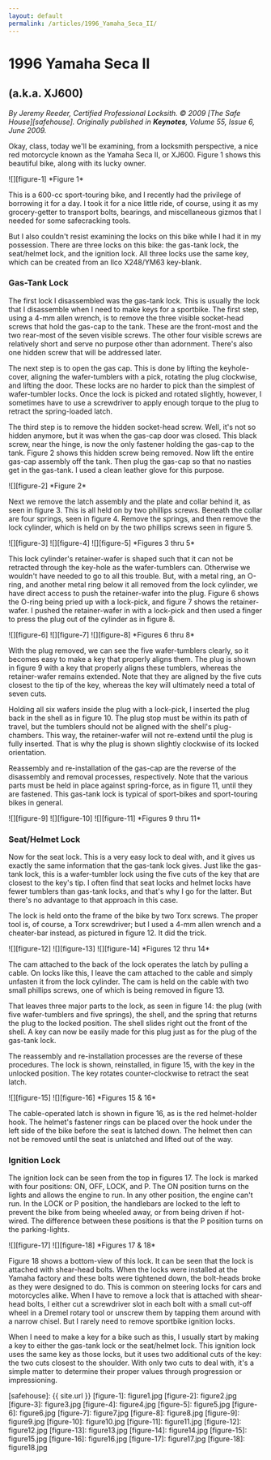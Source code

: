 ```yaml
---
layout: default
permalink: /articles/1996_Yamaha_Seca_II/
---
```


# 1996 Yamaha Seca II
## (a.k.a. XJ600)
*By Jeremy Reeder, Certified Professional Locksith. © 2009 [The Safe
House][safehouse]. Originally published in __Keynotes__, Volume 55, Issue 6,
June 2009.*

Okay, class, today we'll be examining, from a locksmith perspective, a nice red
motorcycle known as the Yamaha Seca II, or XJ600.  Figure 1 shows this
beautiful bike, along with its lucky owner.

<div class="gallery" markdown="1">
![][figure-1]
*Figure 1*
</div>

This is a 600-cc sport-touring bike, and I recently had the privilege of
borrowing it for a day.  I took it for a nice little ride, of course, using it
as my grocery-getter to transport bolts, bearings, and miscellaneous gizmos
that I needed for some safecracking tools.


But I also couldn't resist examining the locks on this bike while I had it in
my possession.  There are three locks on this bike:  the gas-tank lock, the
seat/helmet lock, and the ignition lock.  All three locks use the same key,
which can be created from an Ilco X248/YM63 key-blank.

### Gas-Tank Lock

The first lock I disassembled was the gas-tank lock.  This is usually the lock
that I disassemble when I need to make keys for a sportbike.  The first step,
using a 4-mm allen wrench, is to remove the three visible socket-head screws
that hold the gas-cap to the tank.  These are the front-most and the two
rear-most of the seven visible screws.  The other four visible screws are
relatively short and serve no purpose other than adornment.  There's also one
hidden screw that will be addressed later.


The next step is to open the gas cap.  This is done by lifting the
keyhole-cover, aligning the wafer-tumblers with a pick, rotating the plug
clockwise, and lifting the door.  These locks are no harder to pick than the
simplest of wafer-tumbler locks.  Once the lock is picked and rotated slightly,
however, I sometimes have to use a screwdriver to apply enough torque to the
plug to retract the spring-loaded latch.


The third step is to remove the hidden socket-head screw.  Well, it's not so
hidden anymore, but it was when the gas-cap door was closed.  This black screw,
near the hinge, is now the only fastener holding the gas-cap to the tank.
Figure 2 shows this hidden screw being removed.  Now lift the entire gas-cap
assembly off the tank.  Then plug the gas-cap so that no nasties get in the
gas-tank.  I used a clean leather glove for this purpose.

<div class="gallery" markdown="1">
![][figure-2]
*Figure 2*
</div>

Next we remove the latch assembly and the plate and collar behind it, as seen
in figure 3.  This is all held on by two phillips screws.  Beneath the collar
are four springs, seen in figure 4.  Remove the springs, and then remove the
lock cylinder, which is held on by the two phillips screws seen in figure 5.

<div class="gallery" markdown="1">
![][figure-3]
![][figure-4]
![][figure-5]
*Figures 3 thru 5*
</div>

This lock cylinder's retainer-wafer is shaped such that it can not be retracted
through the key-hole as the wafer-tumblers can.  Otherwise we wouldn't have
needed to go to all this trouble.  But, with a metal ring, an O-ring, and
another metal ring below it all removed from the lock cylinder, we have direct
access to push the retainer-wafer into the plug.  Figure 6 shows the O-ring
being pried up with a lock-pick, and figure 7 shows the retainer-wafer.  I
pushed the retainer-wafer in with a lock-pick and then used a finger to press
the plug out of the cylinder as in figure 8.

<div class="gallery" markdown="1">
![][figure-6]
![][figure-7]
![][figure-8]
*Figures 6 thru 8*
</div>

With the plug removed, we can see the five wafer-tumblers clearly, so it
becomes easy to make a key that properly aligns them.  The plug is shown in
figure 9 with a key that properly aligns these tumblers, whereas the
retainer-wafer remains extended.  Note that they are aligned by the five cuts
closest to the tip of the key, whereas the key will ultimately need a total of
seven cuts.

Holding all six wafers inside the plug with a lock-pick, I inserted the plug
back in the shell as in figure 10.  The plug stop must be within its path of
travel, but the tumblers should not be aligned with the shell's plug-chambers.
This way, the retainer-wafer will not re-extend until the plug is fully
inserted.  That is why the plug is shown slightly clockwise of its locked
orientation.

Reassembly and re-installation of the gas-cap are the reverse of the
disassembly and removal processes, respectively.  Note that the various parts
must be held in place against spring-force, as in figure 11, until they are
fastened.  This gas-tank lock is typical of sport-bikes and sport-touring bikes
in general.

<div class="gallery" markdown="1">
![][figure-9]
![][figure-10]
![][figure-11]
*Figures 9 thru 11*
</div>

### Seat/Helmet Lock
Now for the seat lock.  This is a very easy lock to deal with, and it gives us
exactly the same information that the gas-tank lock gives.  Just like the
gas-tank lock, this is a wafer-tumbler lock using the five cuts of the key that
are closest to the key's tip.  I often find that seat locks and helmet locks
have fewer tumblers than gas-tank locks, and that's why I go for the latter.
But there's no advantage to that approach in this case.


The lock is held onto the frame of the bike by two Torx screws.  The proper
tool is, of course, a Torx screwdriver; but I used a 4-mm allen wrench and a
cheater-bar instead, as pictured in figure 12.  It did the trick.

<div class="gallery" markdown="1">
![][figure-12]
![][figure-13]
![][figure-14]
*Figures 12 thru 14*
</div>

The cam attached to the back of the lock operates the latch by pulling a cable.
On locks like this, I leave the cam attached to the cable and simply unfasten
it from the lock cylinder.  The cam is held on the cable with two small
phillips screws, one of which is being removed in figure 13.

That leaves three major parts to the lock, as seen in figure 14:  the plug
(with five wafer-tumblers and five springs), the shell, and the spring that
returns the plug to the locked position.  The shell slides right out the front
of the shell.  A key can now be easily made for this plug just as for the plug
of the gas-tank lock.

The reassembly and re-installation processes are the reverse of these
procedures.  The lock is shown, reinstalled, in figure 15, with the key in the
unlocked position.  The key rotates counter-clockwise to retract the seat
latch.

<div class="gallery" markdown="1">
![][figure-15]
![][figure-16]
*Figures 15 & 16*
</div>

The cable-operated latch is shown in figure 16, as is the red helmet-holder
hook.  The helmet's fastener rings can be placed over the hook under the left
side of the bike before the seat is latched down.  The helmet then can not be
removed until the seat is unlatched and lifted out of the way.

### Ignition Lock
The ignition lock can be seen from the top in figures 17.  The lock is marked
with four positions:  ON, OFF, LOCK, and P.  The ON position turns on the
lights and allows the engine to run.  In any other position, the engine can't
run.  In the LOCK or P position, the handlebars are locked to the left to
prevent the bike from being wheeled away, or from being driven if hot-wired.
The difference between these positions is that the P position turns on the
parking-lights.

<div class="gallery" markdown="1">
![][figure-17]
![][figure-18]
*Figures 17 & 18*
</div>

Figure 18 shows a bottom-view of this lock.  It can be seen that the lock is
attached with shear-head bolts.  When the locks were installed at the Yamaha
factory and these bolts were tightened down, the bolt-heads broke as they were
designed to do.  This is common on steering locks for cars and motorcycles
alike.  When I have to remove a lock that is attached with shear-head bolts, I
either cut a screwdriver slot in each bolt with a small cut-off wheel in a
Dremel rotary tool or unscrew them by tapping them around with a narrow chisel.
But I rarely need to remove sportbike ignition locks.

When I need to make a key for a bike such as this, I usually start by making a
key to either the gas-tank lock or the seat/helmet lock.  This ignition lock
uses the same key as those locks, but it uses two additional cuts of the key:
the two cuts closest to the shoulder.  With only two cuts to deal with, it's a
simple matter to determine their proper values through progression or
impressioning.


[safehouse]: {{ site.url }}
[figure-1]:  figure1.jpg
[figure-2]:  figure2.jpg
[figure-3]:  figure3.jpg
[figure-4]:  figure4.jpg
[figure-5]:  figure5.jpg
[figure-6]:  figure6.jpg
[figure-7]:  figure7.jpg
[figure-8]:  figure8.jpg
[figure-9]:  figure9.jpg
[figure-10]: figure10.jpg
[figure-11]: figure11.jpg
[figure-12]: figure12.jpg
[figure-13]: figure13.jpg
[figure-14]: figure14.jpg
[figure-15]: figure15.jpg
[figure-16]: figure16.jpg
[figure-17]: figure17.jpg
[figure-18]: figure18.jpg
